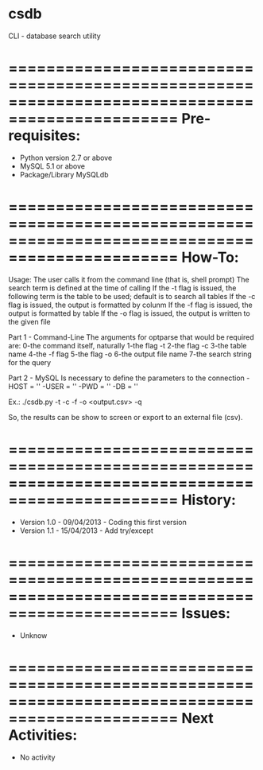 # csdb
CLI - database search utility

================================================================================================
Pre-requisites:
================================================================================================
- Python version 2.7 or above
- MySQL 5.1 or above
- Package/Library MySQLdb

================================================================================================
How-To:
================================================================================================
Usage:
The user calls it from the command line (that is, shell prompt)
The search term is defined at the time of calling
If the -t flag is issued, the following term is the table to be used; default is to search all tables
If the -c flag is issued, the output is formatted by colunm
If the -f flag is issued, the output is formatted by table
If the -o flag is issued, the output is written to the given file

Part 1 - Command-Line
The arguments for optparse that would be required are:
0-the command itself, naturally
1-the flag -t
2-the flag -c
3-the table name
4-the -f flag
5-the flag -o
6-the output file name
7-the search string for the query

Part 2 - MySQL
Is necessary to define the parameters to the connection
-HOST = ''
-USER = ''
-PWD = ''
-DB = ''

Ex.: ./csdb.py -t <table> -c <col> -f -o <output.csv> -q <query>

So, the results can be show to screen or export to an external file (csv).

================================================================================================
History:
================================================================================================
- Version 1.0 - 09/04/2013 - Coding this first version
- Version 1.1 - 15/04/2013 - Add try/except

================================================================================================
Issues:
================================================================================================
- Unknow

================================================================================================
Next Activities:
================================================================================================
- No activity
